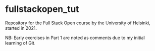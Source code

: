 # fullstackopen_tut
Repository for the Full Stack Open course by the University of Helsinki, started in 2021.

NB: Early exercises in Part 1 are noted as comments due to my initial learning of Git.
